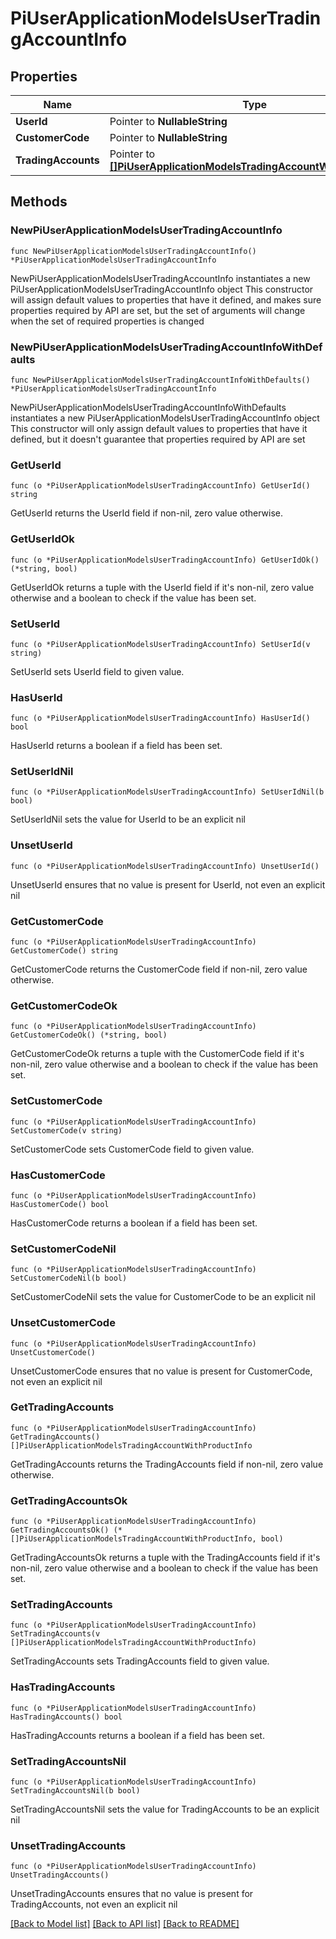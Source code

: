 # PiUserApplicationModelsUserTradingAccountInfo

## Properties

Name | Type | Description | Notes
------------ | ------------- | ------------- | -------------
**UserId** | Pointer to **NullableString** |  | [optional] 
**CustomerCode** | Pointer to **NullableString** |  | [optional] 
**TradingAccounts** | Pointer to [**[]PiUserApplicationModelsTradingAccountWithProductInfo**](PiUserApplicationModelsTradingAccountWithProductInfo.md) |  | [optional] 

## Methods

### NewPiUserApplicationModelsUserTradingAccountInfo

`func NewPiUserApplicationModelsUserTradingAccountInfo() *PiUserApplicationModelsUserTradingAccountInfo`

NewPiUserApplicationModelsUserTradingAccountInfo instantiates a new PiUserApplicationModelsUserTradingAccountInfo object
This constructor will assign default values to properties that have it defined,
and makes sure properties required by API are set, but the set of arguments
will change when the set of required properties is changed

### NewPiUserApplicationModelsUserTradingAccountInfoWithDefaults

`func NewPiUserApplicationModelsUserTradingAccountInfoWithDefaults() *PiUserApplicationModelsUserTradingAccountInfo`

NewPiUserApplicationModelsUserTradingAccountInfoWithDefaults instantiates a new PiUserApplicationModelsUserTradingAccountInfo object
This constructor will only assign default values to properties that have it defined,
but it doesn't guarantee that properties required by API are set

### GetUserId

`func (o *PiUserApplicationModelsUserTradingAccountInfo) GetUserId() string`

GetUserId returns the UserId field if non-nil, zero value otherwise.

### GetUserIdOk

`func (o *PiUserApplicationModelsUserTradingAccountInfo) GetUserIdOk() (*string, bool)`

GetUserIdOk returns a tuple with the UserId field if it's non-nil, zero value otherwise
and a boolean to check if the value has been set.

### SetUserId

`func (o *PiUserApplicationModelsUserTradingAccountInfo) SetUserId(v string)`

SetUserId sets UserId field to given value.

### HasUserId

`func (o *PiUserApplicationModelsUserTradingAccountInfo) HasUserId() bool`

HasUserId returns a boolean if a field has been set.

### SetUserIdNil

`func (o *PiUserApplicationModelsUserTradingAccountInfo) SetUserIdNil(b bool)`

 SetUserIdNil sets the value for UserId to be an explicit nil

### UnsetUserId
`func (o *PiUserApplicationModelsUserTradingAccountInfo) UnsetUserId()`

UnsetUserId ensures that no value is present for UserId, not even an explicit nil
### GetCustomerCode

`func (o *PiUserApplicationModelsUserTradingAccountInfo) GetCustomerCode() string`

GetCustomerCode returns the CustomerCode field if non-nil, zero value otherwise.

### GetCustomerCodeOk

`func (o *PiUserApplicationModelsUserTradingAccountInfo) GetCustomerCodeOk() (*string, bool)`

GetCustomerCodeOk returns a tuple with the CustomerCode field if it's non-nil, zero value otherwise
and a boolean to check if the value has been set.

### SetCustomerCode

`func (o *PiUserApplicationModelsUserTradingAccountInfo) SetCustomerCode(v string)`

SetCustomerCode sets CustomerCode field to given value.

### HasCustomerCode

`func (o *PiUserApplicationModelsUserTradingAccountInfo) HasCustomerCode() bool`

HasCustomerCode returns a boolean if a field has been set.

### SetCustomerCodeNil

`func (o *PiUserApplicationModelsUserTradingAccountInfo) SetCustomerCodeNil(b bool)`

 SetCustomerCodeNil sets the value for CustomerCode to be an explicit nil

### UnsetCustomerCode
`func (o *PiUserApplicationModelsUserTradingAccountInfo) UnsetCustomerCode()`

UnsetCustomerCode ensures that no value is present for CustomerCode, not even an explicit nil
### GetTradingAccounts

`func (o *PiUserApplicationModelsUserTradingAccountInfo) GetTradingAccounts() []PiUserApplicationModelsTradingAccountWithProductInfo`

GetTradingAccounts returns the TradingAccounts field if non-nil, zero value otherwise.

### GetTradingAccountsOk

`func (o *PiUserApplicationModelsUserTradingAccountInfo) GetTradingAccountsOk() (*[]PiUserApplicationModelsTradingAccountWithProductInfo, bool)`

GetTradingAccountsOk returns a tuple with the TradingAccounts field if it's non-nil, zero value otherwise
and a boolean to check if the value has been set.

### SetTradingAccounts

`func (o *PiUserApplicationModelsUserTradingAccountInfo) SetTradingAccounts(v []PiUserApplicationModelsTradingAccountWithProductInfo)`

SetTradingAccounts sets TradingAccounts field to given value.

### HasTradingAccounts

`func (o *PiUserApplicationModelsUserTradingAccountInfo) HasTradingAccounts() bool`

HasTradingAccounts returns a boolean if a field has been set.

### SetTradingAccountsNil

`func (o *PiUserApplicationModelsUserTradingAccountInfo) SetTradingAccountsNil(b bool)`

 SetTradingAccountsNil sets the value for TradingAccounts to be an explicit nil

### UnsetTradingAccounts
`func (o *PiUserApplicationModelsUserTradingAccountInfo) UnsetTradingAccounts()`

UnsetTradingAccounts ensures that no value is present for TradingAccounts, not even an explicit nil

[[Back to Model list]](../README.md#documentation-for-models) [[Back to API list]](../README.md#documentation-for-api-endpoints) [[Back to README]](../README.md)


